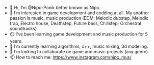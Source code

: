 - 👋 Hi, I’m @Nipo-Ponik better known as Nipo.
- 👀 I’m interested in game development and codding at all. My another passion is music, music production (EDM: Melodic dubstep, Melodic trap, Electro house, Deathstep, Future bass, Chillstep; Orchestral soundtracks)
- ⏲️ I've been learning game development and music production for 5 years. 
- 🌱 I’m currently learning algorithms, c++, music mixing, 3d modeling.
- 💞️ I’m looking to collaborate on game and music projects (any genre).
- 📫 How to reach me: https://www.instagram.com/nipo_mus/

<!---
Nipo-Ponik/Nipo-Ponik is a ✨ special ✨ repository because its `README.md` (this file) appears on your GitHub profile.
You can click the Preview link to take a look at your changes.
--->
